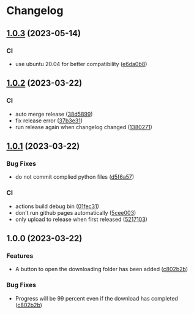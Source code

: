 # Changelog

## [1.0.3](https://github.com/itsHenry35/ledu/compare/v1.0.2...v1.0.3) (2023-05-14)


### CI

* use ubuntu 20.04 for better compatibility ([e6da0b8](https://github.com/itsHenry35/ledu/commit/e6da0b8428a171f426b3ac33ed126ba75897e408))

## [1.0.2](https://github.com/itsHenry35/ledu/compare/v1.0.1...v1.0.2) (2023-03-22)


### CI

* auto merge release ([38d5899](https://github.com/itsHenry35/ledu/commit/38d58995fd79b6baa69c1b07e8dac3930e7754a4))
* fix release error ([37b3e31](https://github.com/itsHenry35/ledu/commit/37b3e3114e6fb67ac14b1227e0560cc0f058ac82))
* run release again when changelog changed ([1380271](https://github.com/itsHenry35/ledu/commit/13802714d03cf22b0832933e0ce8482ad7cc03fb))

## [1.0.1](https://github.com/itsHenry35/ledu/compare/v1.0.0...v1.0.1) (2023-03-22)


### Bug Fixes

* do not commit complied python files ([d5f6a57](https://github.com/itsHenry35/ledu/commit/d5f6a57678453ea1278b0f4a122bc7b6b14899f1))


### CI

* actions build debug bin ([01fec31](https://github.com/itsHenry35/ledu/commit/01fec319a14881aa9ed79c4e57f44f0533d7a2d3))
* don't run github pages automatically ([5cee003](https://github.com/itsHenry35/ledu/commit/5cee0036d98e0eeeeaa61ece3c6d53004ae68d59))
* only upload to release when first released ([5217103](https://github.com/itsHenry35/ledu/commit/521710367f77001aa25bfa39fb97fa4d1ec9aba6))

## 1.0.0 (2023-03-22)


### Features

* A button to open the downloading folder has been added ([c802b2b](https://github.com/itsHenry35/ledu/commit/c802b2be9be707b5a33ffb699ba5357a7d8a2ec7))


### Bug Fixes

* Progress will be 99 percent even if the download has completed ([c802b2b](https://github.com/itsHenry35/ledu/commit/c802b2be9be707b5a33ffb699ba5357a7d8a2ec7))
